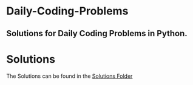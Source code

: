 # Daily-Coding-Problems
Solutions for Daily Coding Problems in Python.
--------------------------------------------------------------

# Solutions

The Solutions can be found in the [Solutions Folder](https://github.com/Siddhesh-Agarwal/Daily-Coding-Problems/Solutions)
